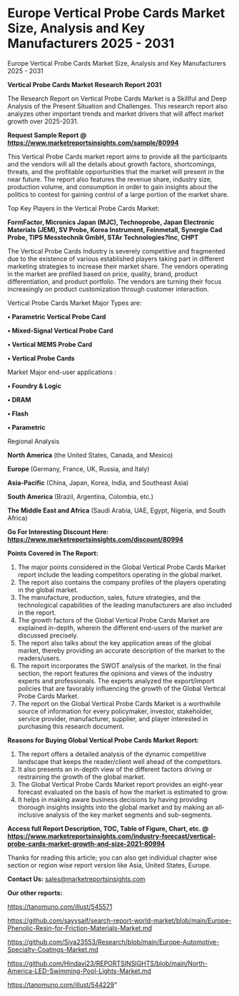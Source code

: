 # Europe Vertical Probe Cards Market Size, Analysis and Key Manufacturers 2025 - 2031
Europe Vertical Probe Cards Market Size, Analysis and Key Manufacturers 2025 - 2031

<strong>Vertical Probe Cards Market Research Report 2031</strong>

The Research Report on Vertical Probe Cards Market is a Skillful and Deep Analysis of the Present Situation and Challenges. This research report also analyzes other important trends and market drivers that will affect market growth over 2025-2031.

<strong>Request Sample Report @ <a href=https://www.marketreportsinsights.com/sample/80994>https://www.marketreportsinsights.com/sample/80994</a></strong>

This Vertical Probe Cards market report aims to provide all the participants and the vendors will all the details about growth factors, shortcomings, threats, and the profitable opportunities that the market will present in the near future. The report also features the revenue share, industry size, production volume, and consumption in order to gain insights about the politics to contest for gaining control of a large portion of the market share.

Top Key Players in the Vertical Probe Cards Market:

<strong>FormFactor, Micronics Japan (MJC), Technoprobe, Japan Electronic Materials (JEM), SV Probe, Korea Instrument, Feinmetall, Synergie Cad Probe, TIPS Messtechnik GmbH, STAr Technologies?Inc, CHPT</strong>

The Vertical Probe Cards Industry is severely competitive and fragmented due to the existence of various established players taking part in different marketing strategies to increase their market share. The vendors operating in the market are profiled based on price, quality, brand, product differentiation, and product portfolio. The vendors are turning their focus increasingly on product customization through customer interaction.

Vertical Probe Cards Market Major Types are:

<strong>• Parametric Vertical Probe Card

• Mixed-Signal Vertical Probe Card

• Vertical MEMS Probe Card

• Vertical Probe Cards</strong>

Market Major end-user applications :

<strong>• Foundry & Logic

• DRAM

• Flash

• Parametric</strong>

Regional Analysis

</u><strong><b>North America</b></strong> (the United States, Canada, and Mexico)

<strong><b>Europe </b></strong>(Germany, France, UK, Russia, and Italy)

<strong><b>Asia-Pacific</b></strong> (China, Japan, Korea, India, and Southeast Asia)

<strong><b>South America</b></strong> (Brazil, Argentina, Colombia, etc.)

<strong><b>The Middle East and Africa</b></strong> (Saudi Arabia, UAE, Egypt, Nigeria, and South Africa)

<strong>Go For Interesting Discount Here: <a href=https://www.marketreportsinsights.com/discount/80994>https://www.marketreportsinsights.com/discount/80994</a></strong>

<strong>Points Covered in The Report:</strong>
<ol>
  <li>The major points considered in the Global Vertical Probe Cards Market report include the leading competitors operating in the global market.</li>
  <li>The report also contains the company profiles of the players operating in the global market.</li>
  <li>The manufacture, production, sales, future strategies, and the technological capabilities of the leading manufacturers are also included in the report.</li>
  <li>The growth factors of the Global Vertical Probe Cards Market are explained in-depth, wherein the different end-users of the market are discussed precisely.</li>
  <li>The report also talks about the key application areas of the global market, thereby providing an accurate description of the market to the readers/users.</li>
  <li>The report incorporates the SWOT analysis of the market. In the final section, the report features the opinions and views of the industry experts and professionals. The experts analyzed the export/import policies that are favorably influencing the growth of the Global Vertical Probe Cards Market.</li>
  <li>The report on the Global Vertical Probe Cards Market is a worthwhile source of information for every policymaker, investor, stakeholder, service provider, manufacturer, supplier, and player interested in purchasing this research document.</li>
</ol>
<strong>Reasons for Buying Global Vertical Probe Cards Market Report:</strong>

<ol>
  <li>The report offers a detailed analysis of the dynamic competitive landscape that keeps the reader/client well ahead of the competitors.</li>
  <li>It also presents an in-depth view of the different factors driving or restraining the growth of the global market.</li>
  <li>The Global Vertical Probe Cards Market report provides an eight-year forecast evaluated on the basis of how the market is estimated to grow.</li>
  <li>It helps in making aware business decisions by having providing thorough insights insights into the global market and by making an all-inclusive analysis of the key market segments and sub-segments.</li>
</ol>
<strong>Access full Report Description, TOC, Table of Figure, Chart, etc. @ <a href=https://www.marketreportsinsights.com/industry-forecast/vertical-probe-cards-market-growth-and-size-2021-80994>https://www.marketreportsinsights.com/industry-forecast/vertical-probe-cards-market-growth-and-size-2021-80994</a></strong>


Thanks for reading this article; you can also get individual chapter wise section or region wise report version like Asia, United States, Europe.

<strong>Contact Us:</strong>
sales@marketreportsinsights.com

<strong>Our other reports:</strong>

<a href=https://tanomuno.com/illust/545571>https://tanomuno.com/illust/545571</a>

<a href=https://github.com/sayysaif/search-report-world-market/blob/main/Europe-Phenolic-Resin-for-Friction-Materials-Market.md>https://github.com/sayysaif/search-report-world-market/blob/main/Europe-Phenolic-Resin-for-Friction-Materials-Market.md</a>

<a href=https://github.com/Siya23553/Research/blob/main/Europe-Automotive-Specialty-Coatings-Market.md>https://github.com/Siya23553/Research/blob/main/Europe-Automotive-Specialty-Coatings-Market.md</a>

<a href=https://github.com/Hindavi23/REPORTSINSIGHTS/blob/main/North-America-LED-Swimming-Pool-Lights-Market.md>https://github.com/Hindavi23/REPORTSINSIGHTS/blob/main/North-America-LED-Swimming-Pool-Lights-Market.md</a>

<a href=https://tanomuno.com/illust/544229>https://tanomuno.com/illust/544229</a>"
